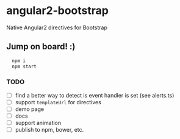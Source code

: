 # angular2-bootstrap
Native Angular2 directives for Bootstrap

## Jump on board! :)

```bash
  npm i
  npm start
```

### TODO
- [ ] find a better way to detect is event handler is set (see alerts.ts)
- [ ] support `templateUrl` for directives
- [ ] demo page
- [ ] docs
- [ ] support animation
- [ ] publish to npm, bower, etc.

